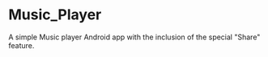 # Music_Player
A simple Music player Android app with the inclusion of the special "Share" feature.
